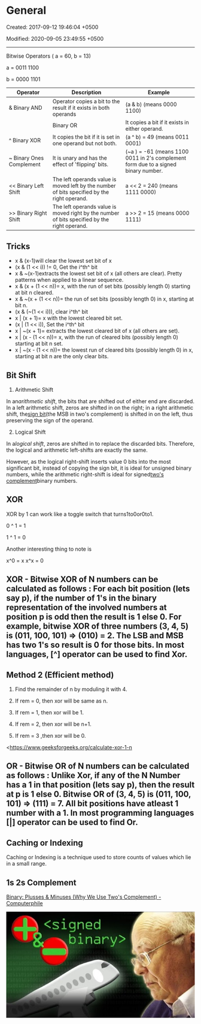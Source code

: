# General

Created: 2017-09-12 19:46:04 +0500

Modified: 2020-09-05 23:49:55 +0500

---

Bitwise Operators ( a = 60, b = 13)

a = 0011 1100

b = 0000 1101

| **Operator**              | **Description**                                                                              | **Example**                                                                          |
|---------------|------------------------------|----------------------------|
| & Binary AND              | Operator copies a bit to the result if it exists in both operands                            | (a & b) (means 0000 1100)                                                            |
| | Binary OR              | It copies a bit if it exists in either operand.                                              | (a | b) = 61 (means 0011 1101)                                                      |
| ^ Binary XOR             | It copies the bit if it is set in one operand but not both.                                  | (a ^ b) = 49 (means 0011 0001)                                                      |
| ~ Binary Ones Complement | It is unary and has the effect of 'flipping' bits.                                         | (~a ) = -61 (means 1100 0011 in 2's complement form due to a signed binary number. |
| << Binary Left Shift    | The left operands value is moved left by the number of bits specified by the right operand.  | a << 2 = 240 (means 1111 0000)                                                     |
| >> Binary Right Shift   | The left operands value is moved right by the number of bits specified by the right operand. | a >> 2 = 15 (means 0000 1111)                                                      |

## Tricks
-   x & (x-1)will clear the lowest set bit of x
-   (x & (1 << i)) != 0, Get the i^th^ bit
-   x & ~(x-1)extracts the lowest set bit of x (all others are clear). Pretty patterns when applied to a linear sequence.
-   x & (x + (1 << n))= x, with the run of set bits (possibly length 0) starting at bit n cleared.
-   x & ~(x + (1 << n))= the run of set bits (possibly length 0) in x, starting at bit n.
-   (x & (~(1 << i))), clear i^th^ bit
-   x | (x + 1)= x with the lowest cleared bit set.
-   (x | (1 << i)), Set the i^th^ bit
-   x | ~(x + 1)= extracts the lowest cleared bit of x (all others are set).
-   x | (x - (1 << n))= x, with the run of cleared bits (possibly length 0) starting at bit n set.
-   x | ~(x - (1 << n))= the lowest run of cleared bits (possibly length 0) in x, starting at bit n are the only clear bits.

## Bit Shift

1.  Arithmetic Shift

In an*arithmetic shift*, the bits that are shifted out of either end are discarded. In a left arithmetic shift, zeros are shifted in on the right; in a right arithmetic shift, the[sign bit](https://en.wikipedia.org/wiki/Sign_bit)(the MSB in two's complement) is shifted in on the left, thus preserving the sign of the operand.

2.  Logical Shift

In a*logical shift*, zeros are shifted in to replace the discarded bits. Therefore, the logical and arithmetic left-shifts are exactly the same.

However, as the logical right-shift inserts value 0 bits into the most significant bit, instead of copying the sign bit, it is ideal for unsigned binary numbers, while the arithmetic right-shift is ideal for signed[two's complement](https://en.wikipedia.org/wiki/Two%27s_complement)binary numbers.

## XOR

XOR by 1 can work like a toggle switch that turns1to0or0to1.

0 ^ 1 = 1

1 ^ 1 = 0

Another interesting thing to note is

x^0 = x
x^x = 0

## XOR - Bitwise XOR of N numbers can be calculated as follows : For each bit position (lets say p), if the number of 1's in the binary representation of the involved numbers at position p is odd then the result is 1 else 0. For example, bitwise XOR of three numbers (3, 4, 5) is (011, 100, 101) => (010) = 2. The LSB and MSB has two 1's so result is 0 for those bits. In most languages, [^] operator can be used to find Xor.

## Method 2 (Efficient method)

1.  Find the remainder of n by moduling it with 4.

2.  If rem = 0, then xor will be same as n.

3.  If rem = 1, then xor will be 1.

4.  If rem = 2, then xor will be n+1.

5.  If rem = 3 ,then xor will be 0.

<https://www.geeksforgeeks.org/calculate-xor-1-n

## OR - Bitwise OR of N numbers can be calculated as follows : Unlike Xor, if any of the N Number has a 1 in that position (lets say p), then the result at p is 1 else 0. Bitwise OR of (3, 4, 5) is (011, 100, 101) => (111) = 7. All bit positions have atleast 1 number with a 1. In most programming languages [|] operator can be used to find Or.

## Caching or Indexing

Caching or Indexing is a technique used to store counts of values which lie in a small range.

## 1s 2s Complement

[Binary: Plusses & Minuses (Why We Use Two's Complement) - Computerphile](https://www.youtube.com/watch?v=lKTsv6iVxV4)

![image](media/General-image1.jpg)

